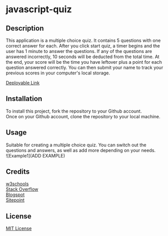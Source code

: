 # javascript-quiz

##  Description
This application is a multiple choice quiz. It contains 5 questions with one correct answer for each. After you click start quiz, a timer begins and the user has 1 minute to answer the questions. If any of the questions are answered incorrectly, 10 seconds will be deducted from the total time. At the end, your score will be the time you have leftover plus a point for each question answered correctly. You can then submit your name to track your previous scores in your computer's local storage. 

[Deployable Link](https://chelseaburnham.github.io/javascript-quiz/)

##  Installation
To install this project, fork the repository to your Github account. <br />
Once on your Github account, clone the repository to your local machine. 

##  Usage
Suitable for creating a multiple choice quiz. You can switch out the questions and answers, as well as add more depending on your needs. <br />
![Example1](ADD EXAMPLE)

##  Credits
[w3schools](https://www.w3schools.com/)<br />
[Stack Overflow](https://stackoverflow.com/?newreg=8cd9776f072c449eac02d1ab363597c8)<br />
[Blogspot](http://mcqspdfs.blogspot.com/2013/08/60-top-javascript-multiple-choice.html)<br />
[Sitepoint](https://www.sitepoint.com/simple-javascript-quiz/)<br />

##  License
[MIT License](https://github.com/chelseaburnham/javascript-quiz/blob/fb0184f3f8578ebdfb3dd3fa2bd0a47b66210ecd/LICENSE)